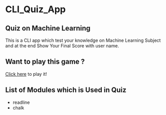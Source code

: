 # CLI_Quiz_App

## Quiz on Machine Learning

This is a CLI app which test your knowledge on Machine Learning Subject and at the end Show Your Final Score with user name.

## Want to play this game ?

[Click here](https://replit.com/@Jullee/CLIQuizApp#index.js) to play it!

## List of Modules which is Used in Quiz
* readline
* chalk
